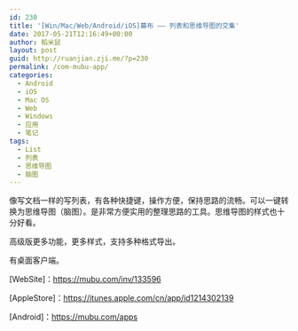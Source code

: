 ```yaml
---
id: 230
title: '[Win/Mac/Web/Android/iOS]幕布 —— 列表和思维导图的交集'
date: 2017-05-21T12:16:49+00:00
author: 稻米鼠
layout: post
guid: http://ruanjian.zji.me/?p=230
permalink: /com-mubu-app/
categories:
  - Android
  - iOS
  - Mac OS
  - Web
  - Windows
  - 应用
  - 笔记
tags:
  - List
  - 列表
  - 思维导图
  - 脑图
---
```

像写文档一样的写列表，有各种快捷键，操作方便，保持思路的流畅。可以一键转换为思维导图（脑图）。是非常方便实用的整理思路的工具。思维导图的样式也十分好看。

高级版更多功能，更多样式，支持多种格式导出。

有桌面客户端。

[WebSite]：<https://mubu.com/inv/133596>

[AppleStore]：<https://itunes.apple.com/cn/app/id1214302139>

[Android]：<https://mubu.com/apps>

&nbsp;
